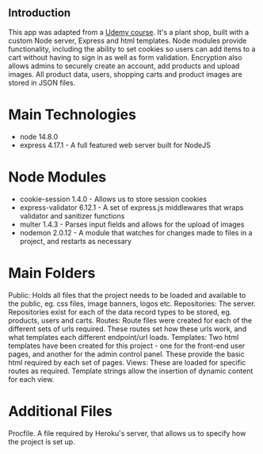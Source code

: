 ## Introduction

This app was adapted from a [Udemy course](https://www.udemy.com/course/javascript-beginners-complete-tutorial/). It's a plant shop, built with a custom Node server, Express and html templates. Node modules provide functionality, including the ability to set cookies so users can add items to a cart without having to sign in as well as form validation. Encryption also allows admins to securely create an account, add products and upload images. All product data, users, shopping carts and product images are stored in JSON files.

# Main Technologies

-  node 14.8.0
-  express 4.17.1 -
   A full featured web server built for NodeJS

# Node Modules

-  cookie-session 1.4.0 -
   Allows us to store session cookies
-  express-validator 6.12.1 -
   A set of express.js middlewares that wraps validator and sanitizer functions
-  multer 1.4.3 -
   Parses input fields and allows for the upload of images
-  nodemon 2.0.12 -
   A module that watches for changes made to files in a project, and restarts as necessary

# Main Folders

Public: Holds all files that the project needs to be loaded and available to the public, eg. css files, image banners, logos etc.
Repositories: The server. Repositories exist for each of the data record types to be stored, eg. products, users and carts.
Routes: Route files were created for each of the different sets of urls required. These routes set how these urls work, and what templates each different endpoint/url loads.
Templates: Two html templates have been created for this project - one for the front-end user pages, and another for the admin control panel. These provide the basic html required by each set of pages.
Views: These are loaded for specific routes as required. Template strings allow the insertion of dynamic content for each view.

# Additional Files

Procfile. A file required by Heroku's server, that allows us to specify how the project is set up.
